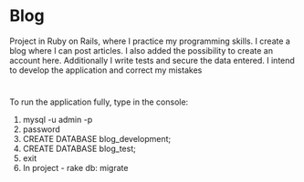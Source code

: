 # Blog
Project in Ruby on Rails, where I practice my programming skills. I create a blog where I can post articles. 
I also added the possibility to create an account here. Additionally I write tests and secure the data entered. 
I intend to develop the application and correct my mistakes

# 
To run the application fully, type in the console:
1. mysql -u admin -p
2. password
3. CREATE DATABASE blog_development;
4. CREATE DATABASE blog_test;
5. exit
6. In project - rake db: migrate
